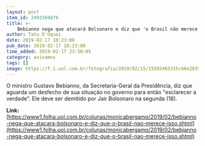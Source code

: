 ```yaml
---
layout: post
item_id: 2493304879
title: >-
    Bebianno nega que atacará Bolsonaro e diz que 'o Brasil não merece isso'
author: Tatu D'Oquei
date: 2019-02-17 10:23:00
pub_date: 2019-02-17 10:23:00
time_added: 2019-02-17 23:50:05
category: avisamos
tags: []
image: https://f.i.uol.com.br/fotografia/2019/02/15/15502465315c66e283598cf_1550246531_3x2_rt.jpg
---
```


O ministro Gustavo Bebianno, da Secretaria-Geral da Presidência, diz que aguarda um desfecho de sua situação no governo para então "esclarecer a verdade". Ele deve ser demitido por Jair Bolsonaro na segunda (18).

**Link:** [https://www1.folha.uol.com.br/colunas/monicabergamo/2019/02/bebianno-nega-que-atacara-bolsonaro-e-diz-que-o-brasil-nao-merece-isso.shtml](https://www1.folha.uol.com.br/colunas/monicabergamo/2019/02/bebianno-nega-que-atacara-bolsonaro-e-diz-que-o-brasil-nao-merece-isso.shtml)

